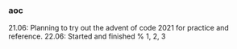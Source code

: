 ### aoc

21.06: Planning to try out the advent of code 2021 for practice and reference.
22.06: Started and finished % 1, 2, 3
